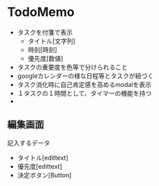 # TodoMemo
  
- タスクを付箋で表示
  - タイトル[文字列]
  - 時刻[時刻]
  - 優先度[数値]
- タスクの重要度を色等で分けられること
- googleカレンダーの様な日程等とタスクが紐づく
- タスク消化時に自己肯定感を高めるmodalを表示
- １タスクの１時間として、タイマーの機能を持つ
-

## 編集画面
記入するデータ
- タイトル[edittext]
- 優先度[edittext]
- 決定ボタン[Button]

